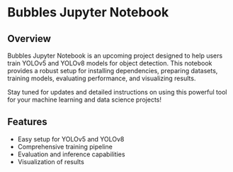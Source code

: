 # Bubbles Jupyter Notebook

## Overview

Bubbles Jupyter Notebook is an upcoming project designed to help users train YOLOv5 and YOLOv8 models for object detection. This notebook provides a robust setup for installing dependencies, preparing datasets, training models, evaluating performance, and visualizing results.

Stay tuned for updates and detailed instructions on using this powerful tool for your machine learning and data science projects!

## Features

- Easy setup for YOLOv5 and YOLOv8
- Comprehensive training pipeline
- Evaluation and inference capabilities
- Visualization of results
